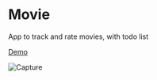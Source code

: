# Movie

App to track and rate movies, with todo list

[Demo](http://youpload.cornat.co/public/d1bc8125.jpeg)

![Capture](https://i.imgur.com/4jHvFIm.png)
